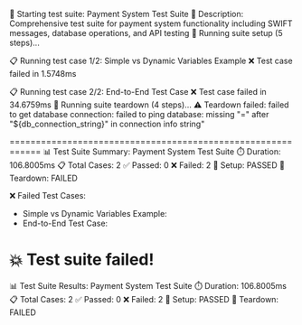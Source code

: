 🚀 Starting test suite: Payment System Test Suite
📝 Description: Comprehensive test suite for payment system functionality including SWIFT messages, database operations, and API testing
🔧 Running suite setup (5 steps)...

📋 Running test case 1/2: Simple vs Dynamic Variables Example
❌ Test case failed in 1.5748ms

📋 Running test case 2/2: End-to-End Test Case
❌ Test case failed in 34.6759ms
🧹 Running suite teardown (4 steps)...
⚠️  Teardown failed: failed to get database connection: failed to ping database: missing "=" after "${db_connection_string}" in connection info string"

============================================================
📊 Test Suite Summary: Payment System Test Suite
⏱️  Duration: 106.8005ms
📋 Total Cases: 2
✅ Passed: 0
❌ Failed: 2
🔧 Setup: PASSED
🧹 Teardown: FAILED

❌ Failed Test Cases:
  - Simple vs Dynamic Variables Example: 
  - End-to-End Test Case: 

💥 Test suite failed!
============================================================
📊 Test Suite Results: Payment System Test Suite
⏱️  Duration: 106.8005ms
📋 Total Cases: 2
✅ Passed: 0
❌ Failed: 2
🔧 Setup: PASSED
🧹 Teardown: FAILED

